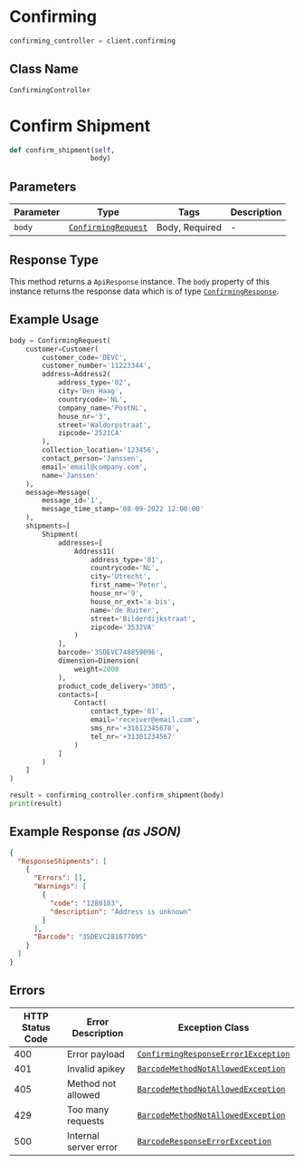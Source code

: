 # Confirming

```python
confirming_controller = client.confirming
```

## Class Name

`ConfirmingController`


# Confirm Shipment

```python
def confirm_shipment(self,
                    body)
```

## Parameters

| Parameter | Type | Tags | Description |
|  --- | --- | --- | --- |
| `body` | [`ConfirmingRequest`](../../doc/models/confirming-request.md) | Body, Required | - |

## Response Type

This method returns a `ApiResponse` instance. The `body` property of this instance returns the response data which is of type [`ConfirmingResponse`](../../doc/models/confirming-response.md).

## Example Usage

```python
body = ConfirmingRequest(
    customer=Customer(
        customer_code='DEVC',
        customer_number='11223344',
        address=Address2(
            address_type='02',
            city='Den Haag',
            countrycode='NL',
            company_name='PostNL',
            house_nr='3',
            street='Waldorpstraat',
            zipcode='2521CA'
        ),
        collection_location='123456',
        contact_person='Janssen',
        email='email@company.com',
        name='Janssen'
    ),
    message=Message(
        message_id='1',
        message_time_stamp='08-09-2022 12:00:00'
    ),
    shipments=[
        Shipment(
            addresses=[
                Address11(
                    address_type='01',
                    countrycode='NL',
                    city='Utrecht',
                    first_name='Peter',
                    house_nr='9',
                    house_nr_ext='a bis',
                    name='de Ruiter',
                    street='Bilderdijkstraat',
                    zipcode='3532VA'
                )
            ],
            barcode='3SDEVC748859096',
            dimension=Dimension(
                weight=2000
            ),
            product_code_delivery='3085',
            contacts=[
                Contact(
                    contact_type='01',
                    email='receiver@email.com',
                    sms_nr='+31612345678',
                    tel_nr='+31301234567'
                )
            ]
        )
    ]
)

result = confirming_controller.confirm_shipment(body)
print(result)
```

## Example Response *(as JSON)*

```json
{
  "ResponseShipments": [
    {
      "Errors": [],
      "Warnings": [
        {
          "code": "1280103",
          "description": "Address is unknown"
        }
      ],
      "Barcode": "3SDEVC281677095"
    }
  ]
}
```

## Errors

| HTTP Status Code | Error Description | Exception Class |
|  --- | --- | --- |
| 400 | Error payload | [`ConfirmingResponseError1Exception`](../../doc/models/confirming-response-error-1-exception.md) |
| 401 | Invalid apikey | [`BarcodeMethodNotAllowedException`](../../doc/models/barcode-method-not-allowed-exception.md) |
| 405 | Method not allowed | [`BarcodeMethodNotAllowedException`](../../doc/models/barcode-method-not-allowed-exception.md) |
| 429 | Too many requests | [`BarcodeMethodNotAllowedException`](../../doc/models/barcode-method-not-allowed-exception.md) |
| 500 | Internal server error | [`BarcodeResponseErrorException`](../../doc/models/barcode-response-error-exception.md) |

